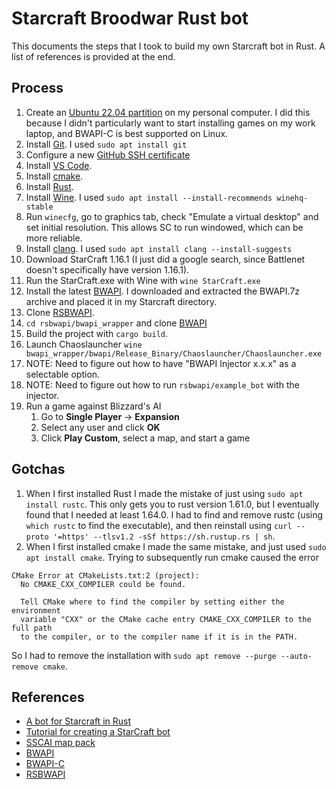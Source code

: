 # Starcraft Broodwar Rust bot

This documents the steps that I took to build my own Starcraft bot in Rust. A list of references is provided at the end.

## Process

1. Create an [Ubuntu 22.04 partition](https://help.ubuntu.com/stable/ubuntu-help/disk-partitions.html.en) on my personal computer.  I did this because I didn't particularly want to start installing games on my work laptop, and BWAPI-C is best supported on Linux.
1. Install [Git](https://www.digitalocean.com/community/tutorials/how-to-install-git-on-ubuntu-22-04). I used `sudo apt install git`
1. Configure a new [GitHub SSH certificate](https://docs.github.com/en/authentication/connecting-to-github-with-ssh/generating-a-new-ssh-key-and-adding-it-to-the-ssh-agent)
1. Install [VS Code](https://itslinuxfoss.com/how-to-install-visual-studio-code-on-ubuntu-22-04/).
1. Install [cmake](https://cmake.org/).
1. Install [Rust](https://www.rust-lang.org/tools/install).  
1. Install [Wine](https://wine.htmlvalidator.com/install-wine-on-ubuntu-22.04.html).  I used `sudo apt install --install-recommends winehq-stable`
1. Run `winecfg`, go to graphics tab, check "Emulate a virtual desktop" and set initial resolution.  This allows SC to run windowed, which can be more reliable.
1. Install [clang](https://clang.llvm.org).  I used `sudo apt install clang --install-suggests`
1. Download StarCraft 1.16.1 (I just did a google search, since Battlenet doesn't specifically have version 1.16.1).
1. Run the StarCraft.exe with Wine with `wine StarCraft.exe `
1. Install the latest [BWAPI](https://github.com/bwapi/bwapi/releases).  I downloaded and extracted the BWAPI.7z archive and placed it in my Starcraft directory.
1. Clone [RSBWAPI](https://github.com/Bytekeeper/rsbwapi).
1. `cd rsbwapi/bwapi_wrapper` and clone [BWAPI](https://github.com/bwapi/bwapi/tree/3438abd8e0222f37934ba62b2130c3933b067678)
1. Build the project with `cargo build`.
1. Launch Chaoslauncher `wine bwapi_wrapper/bwapi/Release_Binary/Chaoslauncher/Chaoslauncher.exe` 
1. NOTE: Need to figure out how to have "BWAPI Injector x.x.x" as a selectable option.
1. NOTE: Need to figure out how to run `rsbwapi/example_bot` with the injector.
1. Run a game against Blizzard's AI
   1. Go to **Single Player** -> **Expansion**
   2. Select any user and click **OK**
   3. Click **Play Custom**, select a map, and start a game


## Gotchas

1. When I first installed Rust I made the mistake of just using `sudo apt install rustc`.  This only gets you to rust version 1.61.0, but I eventually found that I needed at least 1.64.0.  I had to find and remove rustc (using `which rustc` to find the executable), and then reinstall using `curl --proto '=https' --tlsv1.2 -sSf https://sh.rustup.rs | sh`.
1. When I first installed cmake I made the same mistake, and just used `sudo apt install cmake`.  Trying to subsequently run cmake caused the error 
```
CMake Error at CMakeLists.txt:2 (project):
  No CMAKE_CXX_COMPILER could be found.

  Tell CMake where to find the compiler by setting either the environment
  variable "CXX" or the CMake cache entry CMAKE_CXX_COMPILER to the full path
  to the compiler, or to the compiler name if it is in the PATH.
```
So I had to remove the installation with `sudo apt remove --purge --auto-remove cmake`.

## References

* [A bot for Starcraft in Rust](https://habr.com/en/post/436254/)
* [Tutorial for creating a StarCraft bot](https://sscaitournament.com/index.php?action=tutorial)
* [SSCAI map pack](https://sscaitournament.com/files/sscai_map_pack.zip)
* [BWAPI](https://github.com/bwapi/bwapi/)
* [BWAPI-C](https://github.com/RnDome/bwapi-c)
* [RSBWAPI](https://github.com/Bytekeeper/rsbwapi)

